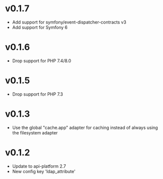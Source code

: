 # v0.1.7

* Add support for symfony/event-dispatcher-contracts v3
* Add support for Symfony 6

# v0.1.6

* Drop support for PHP 7.4/8.0

# v0.1.5

* Drop support for PHP 7.3

# v0.1.3

* Use the global "cache.app" adapter for caching instead of always using the filesystem adapter

# v0.1.2

* Update to api-platform 2.7
* New config key 'ldap_attribute'
